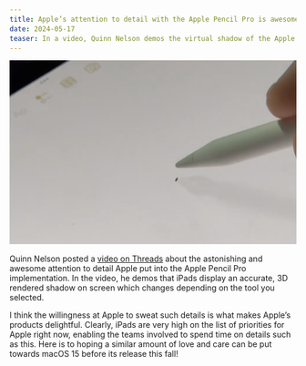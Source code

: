 ```yaml
---
title: Apple’s attention to detail with the Apple Pencil Pro is awesome!
date: 2024-05-17
teaser: In a video, Quinn Nelson demos the virtual shadow of the Apple Pencil Pro.
---
```

![Single frame taken from snazzyq’s Video on Threads; linked below. The still shows the “shadow” of a fountain pen on the iPad display.](assets/2024-05-17%20apples%20attention%20apple%20pencil%20pro.md/CleanShot%202024-05-17%20at%2009.34.14@2x.png)

Quinn Nelson posted a [video on Threads](https://www.threads.net/@snazzyq/post/C7CpmYevMwf) about the astonishing and awesome attention to detail Apple put into the Apple Pencil Pro implementation. In the video, he demos that iPads display an accurate, 3D rendered shadow on screen which changes depending on the tool you selected.

I think the willingness at Apple to sweat such details is what makes Apple’s products delightful. Clearly, iPads are very high on the list of priorities for Apple right now, enabling the teams involved to spend time on details such as this. Here is to hoping a similar amount of love and care can be put towards macOS 15 before its release this fall!
